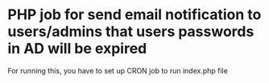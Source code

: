 # PHP job for send email notification to users/admins that users passwords in AD will be expired
For running this, you have to set up CRON job to run index.php file
